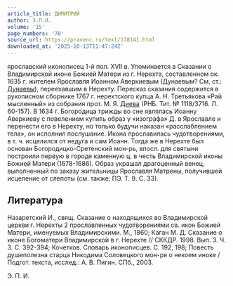 ```yaml
---
article_title: ДИМИТРИЙ
author: Э.П.И.
volume: '15'
page_numbers: '70'
source_url: https://pravenc.ru/text/178141.html
downloaded_at: '2025-10-13T11:47:24Z'
---
```


ярославский иконописец 1-й пол. XVII в. Упоминается в Сказании о Владимирской иконе Божией Матери из г. Нерехта, составленном ок. 1635 г. жителем Ярославля Иоанном Аверкиевым (Дунаевым? См. ст.: [Дунаевы](https://pravenc.ru/text/Дунаевы.html)), переехавшим в Нерехту. Пересказ сказания содержится в рукописном сборнике 1767 г. нерехтского купца А. Н. Третьякова «Рай мысленный» из собрания прот. М. Я. [Диева](https://pravenc.ru/text/Диева.html) (РНБ. Тит. № 1118/3716. Л. 60-157). В 1634 г. Богородица трижды во сне являлась Иоанну Аверкиеву с повелением купить образ у «изографа» Д. в Ярославле и перенести его в Нерехту, но только будучи наказан «расслаблением тела», он исполнил послушание. Икона прославилась чудотворениями, в т. ч. исцелился от недуга и сам Иоанн. Тогда же в Нерехте был основан Богородицко-Сретенский мон-рь, впосл. для святыни построили первую в городе каменную ц. в честь Владимирской иконы Божией Матери (1678-1686). Образ украшал драгоценный венец, выполненный по заказу жительницы Ярославля Матрены, получившей исцеление от слепоты (см. также: ПЭ. Т. 9. С. 33).

## Литература

Назаретский И., свящ. Сказание о находящихся во Владимирской церкви г. Нерехты 2 прославленных чудотворениями св. икон Божией Матери, именуемых Владимирскими. М., 1860; Каган М. Д. Сказание о иконе Богоматери Владимирской в г. Нерехте // СККДР. 1998. Вып. 3. Ч. 3. С. 392-394; Кочетков. Словарь иконописцев. С. 192, 198; Повесть душеполезна старца Никодима Соловецкого мон-ря о некоем иноке / Подгот. текста, исслед.: А. В. Пигин. СПб., 2003.

Э.   П.   И.
